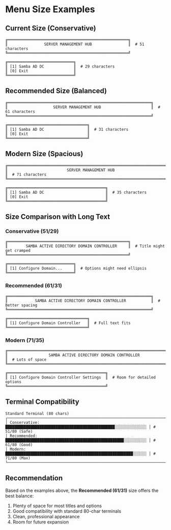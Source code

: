 # Menu Size Examples

## Current Size (Conservative)
```
╔═════════════════════════════════════════════════════╗
║                SERVER MANAGEMENT HUB                ║  # 51 characters
╚═════════════════════════════════════════════════════╝

╔═════════════════════════════╗
║ [1] Samba AD DC             ║  # 29 characters
║ [0] Exit                    ║
╚═════════════════════════════╝
```

## Recommended Size (Balanced)
```
╔═══════════════════════════════════════════════════════════════╗
║                    SERVER MANAGEMENT HUB                      ║  # 61 characters
╚═══════════════════════════════════════════════════════════════╝

╔═══════════════════════════════════╗
║ [1] Samba AD DC                   ║  # 31 characters
║ [0] Exit                          ║
╚═══════════════════════════════════╝
```

## Modern Size (Spacious)
```
╔═══════════════════════════════════════════════════════════════════════════╗
║                          SERVER MANAGEMENT HUB                            ║  # 71 characters
╚═══════════════════════════════════════════════════════════════════════════╝

╔═══════════════════════════════════════════╗
║ [1] Samba AD DC                           ║  # 35 characters
║ [0] Exit                                  ║
╚═══════════════════════════════════════════╝
```

## Size Comparison with Long Text
### Conservative (51/29)
```
╔═════════════════════════════════════════════════════╗
║        SAMBA ACTIVE DIRECTORY DOMAIN CONTROLLER     ║  # Title might get cramped
╚═════════════════════════════════════════════════════╝

╔═════════════════════════════╗
║ [1] Configure Domain...     ║  # Options might need ellipsis
╚═════════════════════════════╝
```

### Recommended (61/31)
```
╔═══════════════════════════════════════════════════════════════╗
║            SAMBA ACTIVE DIRECTORY DOMAIN CONTROLLER           ║  # Better spacing
╚═══════════════════════════════════════════════════════════════╝

╔═══════════════════════════════════╗
║ [1] Configure Domain Controller   ║  # Full text fits
╚═══════════════════════════════════╝
```

### Modern (71/35)
```
╔═══════════════════════════════════════════════════════════════════════════╗
║                  SAMBA ACTIVE DIRECTORY DOMAIN CONTROLLER                 ║  # Lots of space
╚═══════════════════════════════════════════════════════════════════════════╝

╔═══════════════════════════════════════════╗
║ [1] Configure Domain Controller Settings  ║  # Room for detailed options
╚═══════════════════════════════════════════╝
```

## Terminal Compatibility
```
Standard Terminal (80 chars)
┌──────────────────────────────────────────────────────────────────────────────┐
│ Conservative: ████████████████████████████████████████████████░░░░░░░░░░░░░░ │ # 51/80 (Safe)
│ Recommended:  ████████████████████████████████████████████████████░░░░░░░░░░ │ # 61/80 (Good)
│ Modern:       ████████████████████████████████████████████████████████░░░░░░ │ # 71/80 (Max)
└──────────────────────────────────────────────────────────────────────────────┘
```

## Recommendation
Based on the examples above, the **Recommended (61/31)** size offers the best balance:
1. Plenty of space for most titles and options
2. Good compatibility with standard 80-char terminals
3. Clean, professional appearance
4. Room for future expansion
